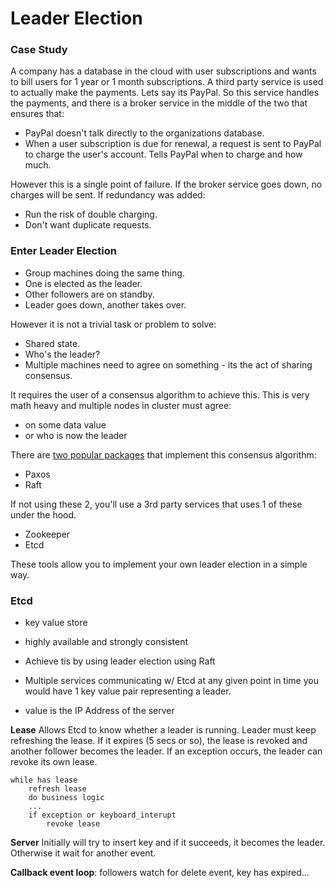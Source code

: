 # Leader Election

### Case Study
A company has a database in the cloud  with user subscriptions and wants to bill users for 1 year or 1 month subscriptions. A third party service is used to actually make the payments. Lets say its PayPal. So this service handles the payments, and there is a broker service in the middle of the two that ensures that:
- PayPal doesn't talk directly to the organizations database.
- When a user subscription is due for renewal, a request is sent to PayPal to charge the user's account. Tells PayPal when to charge and how much.


However this is a single point of failure. If the broker service goes down, no charges will be sent. If redundancy was added:
- Run the risk of double charging.
- Don't want duplicate requests.

### Enter Leader Election

- Group machines doing the same thing.
- One is elected as the leader.
- Other followers are on standby.
- Leader goes down, another takes over.

However it is not a trivial task or problem to solve:
- Shared state.
- Who's the leader?
- Multiple machines need to agree on something - its the act of sharing consensus.

It requires the user of a consensus algorithm to achieve this. This is very math heavy and multiple nodes in cluster must agree:
- on some data value
- or who is now the leader


There are [two popular packages](https://www.youtube.com/watch?v=JQss0uQUc6o) that implement this consensus algorithm:
- Paxos
- Raft

If not using these 2, you'll use a 3rd party services that uses 1 of these under the hood.
- Zookeeper
- Etcd

These tools allow you to implement your own leader election in a simple way.

### Etcd
- key value store
- highly available and strongly consistent
- Achieve tis by using leader election using Raft

- Multiple services communicating w/ Etcd at any given point in time you would have 1 key value pair representing a leader.
- value is the IP Address of the server

**Lease** Allows Etcd to know whether a leader is running. Leader must keep refreshing the lease. If it expires (5 secs or so), the lease is revoked and another follower becomes the leader. If an exception occurs, the leader can revoke its own lease.

```
while has lease
    refresh lease
    do business logic
    ...
    if exception or keyboard_interupt
        revoke lease
```

**Server** Initially will try to insert key and if it succeeds, it becomes the leader. Otherwise it wait for another event.

**Callback event loop**: followers watch for delete event, key has expired...

